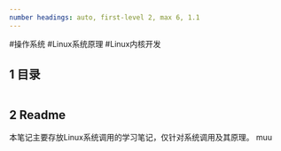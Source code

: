 ```yaml
---
number headings: auto, first-level 2, max 6, 1.1
---
```

#操作系统 #Linux系统原理 #Linux内核开发 

## 1 目录

```toc
```

## 2 Readme

本笔记主要存放Linux系统调用的学习笔记，仅针对系统调用及其原理。
muu

